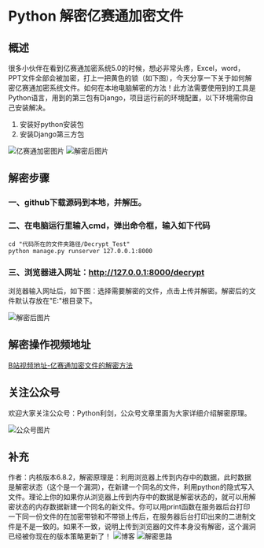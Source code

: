 # Python 解密亿赛通加密文件

## 概述

很多小伙伴在看到亿赛通加密系统5.0的时候，想必非常头疼，Excel，word，PPT文件全部会被加密，打上一把黄色的锁（如下图），今天分享一下关于如何解密亿赛通加密系统文件。如何在本地电脑解密的方法！此方法需要使用到的工具是Python语言，用到的第三包有Django，项目运行前的环境配置，以下环境需你自己安装解决。

1. 安装好python安装包
2. 安装Django第三方包
 

![亿赛通加密图片](./Image/Excel_decrypt.png) ![解密后图片](./Image/Excel_normal.png)


## 解密步骤
### 一、github下载源码到本地，并解压。
### 二、在电脑运行里输入cmd，弹出命令框，输入如下代码
	cd "代码所在的文件夹路径/Decrypt_Test"
	python manage.py runserver 127.0.0.1:8000
### 三、浏览器进入网址：http://127.0.0.1:8000/decrypt
浏览器输入网址后，如下图：选择需要解密的文件，点击上传并解密。解密后的文件默认存放在"E:\"根目录下。
	
 ![解密后图片](./Image/html_pic.png)

## 解密操作视频地址
[B站视频地址-亿赛通加密文件的解密方法](https://b23.tv/BV1Lh411275u)

## 关注公众号
欢迎大家关注公众号：Python利剑，公众号文章里面为大家详细介绍解密原理。

![公众号图片](./Image/QR_code.PNG)

## 补充
作者：内核版本6.8.2，解密原理是：利用浏览器上传到内存中的数据，此时数据是解密状态（这个是一个漏洞），在新建一个同名的文件，利用python的隐式写入文件。理论上你的如果你从浏览器上传到内存中的数据是解密状态的，就可以用解密状态的内存数据新建一个同名的新文件。你可以用print函数在服务器后台打印一下同一份文件的在加密带锁和不带锁上传后，在服务器后台打印出来的二进制文件是不是一致的。如果不一致，说明上传到浏览器的文件本身没有解密，这个漏洞已经被你现在的版本策略更新了！
![博客](https://segmentfault.com/a/1190000038913626)
![解密思路](https://blog.csdn.net/Bleen1009/article/details/44671771)

